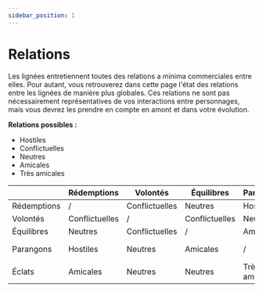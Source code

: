 ```yaml
---
sidebar_position: 1
---
```


# Relations

Les lignées entretiennent toutes des relations a minima commerciales entre elles. Pour autant, vous retrouverez dans cette page l'état des relations entre les lignées de manière plus globales. Ces relations ne sont pas nécessairement représentatives de vos interactions entre personnages, mais vous devrez les prendre en compte en amont et dans votre évolution.

**Relations possibles :**

- Hostiles
- Conflictuelles
- Neutres
- Amicales
- Très amicales

|  | Rédemptions | Volontés | Équilibres | Parangons | Éclats |
| --- | --- | --- | --- | --- | --- |
| Rédemptions | / | Conflictuelles | Neutres | Hostiles | Amicales |
| Volontés | Conflictuelles | / | Conflictuelles | Neutres | Neutres |
| Équilibres | Neutres | Conflictuelles | / | Amicales | Neutres |
| Parangons | Hostiles | Neutres | Amicales | / | Très amicales |
| Éclats | Amicales | Neutres | Neutres | Très amicales | / |
